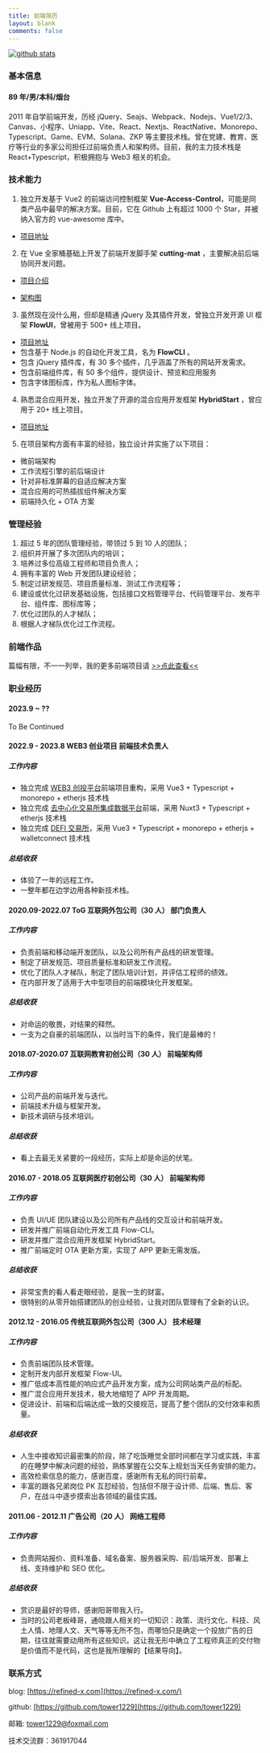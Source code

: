 ```yaml
---
title: 前端简历
layout: blank
comments: false
---
```


[![github stats](https://github-readme-stats.vercel.app/api?username=tower1229&count_private=true&show_icons=true&&bg_color=30,6aa4f2,cb1597&title_color=fff&text_color=fff&icon_color=fc0)](https://github.com/anuraghazra/github-readme-stats)

### [](#基本信息 "基本信息")基本信息

#### [](#89年-男-本科-烟台 "89年/男/本科/烟台")89 年/男/本科/烟台

2011 年自学前端开发，历经 jQuery、Seajs、Webpack、Nodejs、Vue1/2/3、Canvas、小程序、Uniapp、Vite、React、Nextjs、ReactNative、Monorepo、Typescript、Game、EVM、Solana、ZKP 等主要技术栈。曾在党建、教育、医疗等行业的多家公司担任过前端负责人和架构师。目前，我的主力技术栈是 React+Typescript，积极拥抱与 Web3 相关的机会。

### [](#技术能力 "技术能力")技术能力

1.  独立开发基于 Vue2 的前端访问控制框架 **Vue-Access-Control**，可能是同类产品中最早的解决方案。目前，它在 Github 上有超过 1000 个 Star，并被纳入官方的 vue-awesome 库中。

- [项目地址](https://github.com/tower1229/Vue-Access-Control)

2.  在 Vue 全家桶基础上开发了前端开发脚手架 **cutting-mat** ，主要解决前后端协同开发问题。

- [项目介绍](https://cutting-mat.github.io/)

- [架构图](https://cutting-mat.github.io/assets/img/CuttingMat%E6%A1%86%E6%9E%B6%E8%AE%BE%E8%AE%A1.png)

3.  虽然现在没什么用，但却是精通 jQuery 及其插件开发，曾独立开发开源 UI 框架 **FlowUI**，曾被用于 500+ 线上项目。

- [项目地址](https://flow-ui.github.io/)
- 包含基于 Node.js 的自动化开发工具，名为 **FlowCLI** 。
- 包含 jQuery 插件库，有 30 多个插件，几乎涵盖了所有的网站开发需求。
- 包含前端组件库，有 50 多个组件，提供设计、预览和应用服务
- 包含字体图标库，作为私人图标字体。

4.  熟悉混合应用开发，独立开发了开源的混合应用开发框架 **HybridStart** ，曾应用于 20+ 线上项目。

- [项目地址](https://github.com/tower1229/HybridStart)

5.  在项目架构方面有丰富的经验，独立设计并实施了以下项目：

- 微前端架构
- 工作流程引擎的前后端设计
- 针对非标准屏幕的自适应解决方案
- 混合应用的可热插拔组件解决方案
- 前端持久化 + OTA 方案

### [](#管理经验 "管理经验")管理经验

1. 超过 5 年的团队管理经验，带领过 5 到 10 人的团队；
2. 组织并开展了多次团队内的培训；
3. 培养过多位高级工程师和项目负责人；
4. 拥有丰富的 Web 开发团队建设经验；
5. 制定过研发规范、项目质量标准、测试工作流程等；
6. 建设或优化过研发基础设施，包括接口文档管理平台、代码管理平台、发布平台、组件库、图标库等；
7. 优化过团队的人才梯队；
8. 根据人才梯队优化过工作流程。

### [](#前端作品 "前端作品")前端作品

篇幅有限，不一一列举，我的更多前端项目请 [>>点此查看<<](https://refined-x.com/projects/)

### [](#职业经历 "职业经历")职业经历

#### 2023.9 ~ ??

To Be Continued

#### 2022.9 - 2023.8 WEB3 创业项目 前端技术负责人

##### 工作内容

- 独立完成 [WEB3 创投平台](https://welaunch.work/)前端项目重构，采用 Vue3 + Typescript + monorepo + etherjs 技术栈
- 独立完成 [去中心化交易所集成数据平台](https://wechart.io/)前端，采用 Nuxt3 + Typescript + etherjs 技术栈
- 独立完成 [DEFI 交易所](https://wedex.finance/)，采用 Vue3 + Typescript + monorepo + etherjs + walletconnect 技术栈

##### 总结收获

- 体验了一年的远程工作。
- 一整年都在边学边用各种新技术栈。

#### 2020.09-2022.07 ToG 互联网外包公司（30 人） 部门负责人

##### 工作内容

- 负责前端和移动端开发团队，以及公司所有产品线的研发管理。
- 制定了研发规范、项目质量标准和研发工作流程。
- 优化了团队人才梯队，制定了团队培训计划，并评估工程师的绩效。
- 在内部开发了适用于大中型项目的前端模块化开发框架。

##### 总结收获

- 对命运的敬畏，对结果的释然。
- 一支为之自豪的前端团队，以当时当下的条件，我们是最棒的！

#### 2018.07-2020.07 互联网教育初创公司（30 人） 前端架构师

##### 工作内容

- 公司产品的前端开发与迭代。
- 前端技术升级与框架开发。
- 新技术调研与技术培训。

##### 总结收获

- 看上去最无关紧要的一段经历，实际上却是命运的伏笔。

#### 2016.07 - 2018.05 互联网医疗初创公司（30 人） 前端架构师

##### 工作内容

- 负责 UI/UE 团队建设以及公司所有产品线的交互设计和前端开发。
- 研发并推广前端自动化开发工具 Flow-CLI。
- 研发并推广混合应用开发框架 HybridStart。
- 推广前端定时 OTA 更新方案，实现了 APP 更新无需发版。

##### 总结收获

- 非常宝贵的看人看走眼经验，是我一生的财富。
- 很特别的从零开始搭建团队的创业经验，让我对团队管理有了全新的认识。

#### 2012.12 - 2016.05 传统互联网外包公司（300 人） 技术经理

##### 工作内容

- 负责前端团队技术管理。
- 定制开发内部开发框架 Flow-UI。
- 推广低成本高性能的响应式产品开发方案，成为公司网站类产品的标配。
- 推广混合应用开发技术，极大地缩短了 APP 开发周期。
- 促进设计、前端和后端达成一致的交接规范，提高了整个团队的交付效率和质量。

##### 总结收获

- 人生中接收知识最密集的阶段，除了吃饭睡觉全部时间都在学习或实践，丰富的在睡梦中解决问题的经验，熟练掌握在公交车上规划当天任务安排的能力。
- 高效检索信息的能力，感谢百度，感谢所有无私的同行前辈。
- 丰富的跟各兄弟岗位 PK 互怼经验，包括但不限于设计师、后端、售后、客户，在战斗中逐步摸索出各领域的最佳实践。

#### 2011.06 - 2012.11 广告公司（20 人） 网络工程师

##### 工作内容

- 负责网站报价、资料准备、域名备案、服务器采购、前/后端开发、部署上线、支持维护和 SEO 优化。

##### 总结收获

- 赏识是最好的导师，感谢阳哥带我入行。
- 当时的公司老板峰哥，通晓跟人相关的一切知识：政策、流行文化、科技、风土人情、地理人文、天气等等无所不包，而哪怕只是确定一个投放广告的日期，往往就需要动用所有这些知识。这让我无形中确立了工程师真正的交付物是价值而不是代码，这也是我所理解的【结果导向】。

### [](#联系方式 "联系方式")联系方式

blog: [https://refined-x.com](https://refined-x.com/)

github: [https://github.com/tower1229](https://github.com/tower1229)

邮箱: [tower1229@foxmail.com](mailto:tower1229@foxmail.com)

技术交流群：361917044
